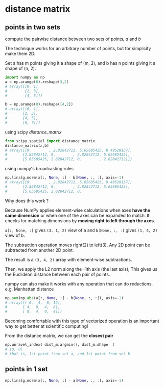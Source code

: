 # distance matrix

## points in two sets

compute the pairwise distance between two sets of points, *a* and *b*

The technique works for an arbitrary number of points, but for simplicity make them 2D.

Set a has m points giving it a shape of (m, 2), and b has n points giving it a shape of (n, 2).

```python
import numpy as np
a = np.arange(6).reshape(3,2)
# array([[0, 1],
#        [2, 3],
#        [4, 5]])

b = np.arange(8).reshape([4,2])
# array([[0, 1],
#       [2, 3],
#       [4, 5],
#       [6, 7]])
```

using scipy *distance_matrix*

```python
from scipy.spatial import distance_matrix
distance_matrix(a,b)
# array([[0.        , 2.82842712, 5.65685425, 8.48528137],
#       [2.82842712, 0.        , 2.82842712, 5.65685425],
#       [5.65685425, 2.82842712, 0.        , 2.82842712]])
```


using numpy's broadcasting rules

```python
np.linalg.norm(a[:, None, :] - b[None, :, :], axis=-1)
# array([[0.        , 2.82842712, 5.65685425, 8.48528137],
#       [2.82842712, 0.        , 2.82842712, 5.65685425],
#       [5.65685425, 2.82842712, 0.
```

Why does this work ?

Because NumPy applies element-wise calculations when axes **have the same dimension** or when one of the axes can be expanded to match. It checks for matching dimensions by **moving right to left through the axes**.

`a[:, None, :]` gives `(3, 1, 2)` view of a and `b[None, :, :]` gives  `(1, 4, 2)` view of b. 

The subtraction operation moves right(2) to left(3). Any 2D point can be subtracted from another 2D point.

The result is a `(3, 4, 2)` array with element-wise subtractions.

Then, we apply the L2 norm along the -1th axis (the last axis), This gives us the Euclidean distance between each pair of points.

numpy can also make it works with any operation that can do reductions. e.g. Manhattan distance 

```python
np.sum(np.abs(a[:, None, :] - b[None, :, :]), axis=-1)
# array([[ 0,  4,  8, 12],
#       [ 4,  0,  4,  8],
#       [ 8,  4,  0,  4]])
```

Becoming comfortable with this type of vectorized operation is an important way to get better at scientific computing!


From the distance matrix, we can get the **closest pair**

```python
np.unravel_index( dist_m.argmin(), dist_m.shape  )
# (0, 0)
# that is, 1st point from set a, and 1st point from set b
```

## points in 1 set

```python
np.linalg.norm(a[:, None, :] - a[None, :, :], axis=-1)
```







